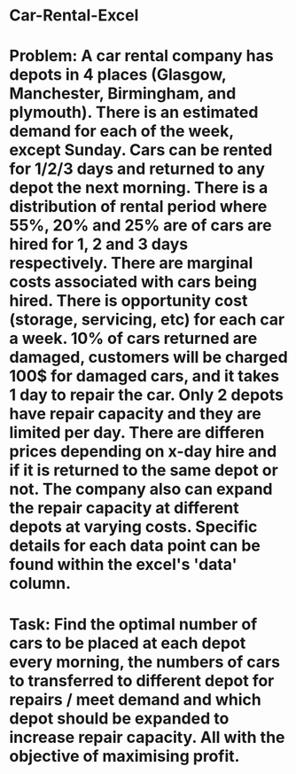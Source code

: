 # Car-Rental-Excel

# Problem: A car rental company has depots in 4 places (Glasgow, Manchester, Birmingham, and plymouth). There is an estimated demand for each of the week, except Sunday. Cars can be rented for 1/2/3 days and returned to any depot the next morning. There is a distribution of rental period where 55%, 20% and 25% are of cars are hired for 1, 2 and 3 days respectively. There are marginal costs associated with cars being hired. There is opportunity cost (storage, servicing, etc) for each car a week. 10% of cars returned are damaged, customers will be charged 100$ for damaged cars, and it takes 1 day to repair the car. Only 2 depots have repair capacity and they are limited per day. There are differen prices depending on x-day hire and if it is returned to the same depot or not. The company also can expand the repair capacity at different depots at varying costs. Specific details for each data point can be found within the excel's 'data' column.

# Task: Find the optimal number of cars to be placed at each depot every morning, the numbers of cars to transferred to different depot for repairs / meet demand and which depot should be expanded to increase repair capacity. All with the objective of maximising profit. 
